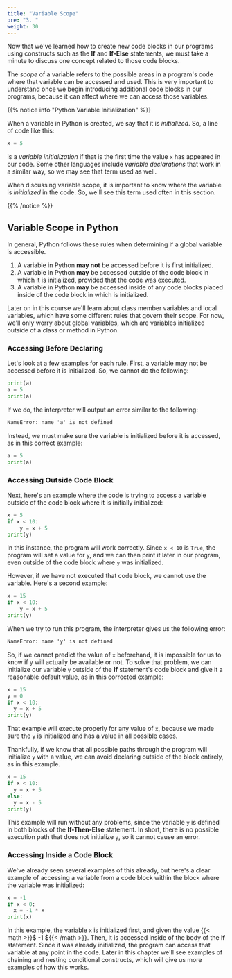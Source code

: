 ```yaml
---
title: "Variable Scope"
pre: "3. "
weight: 30
---
```


Now that we've learned how to create new code blocks in our programs using constructs such as the **If** and **If-Else** statements, we must take a minute to discuss one concept related to those code blocks.

The _scope_ of a variable refers to the possible areas in a program's code where that variable can be accessed and used. This is very important to understand once we begin introducing additional code blocks in our programs, because it can affect where we can access those variables. 

{{% notice info "Python Variable Initialization" %}}

When a variable in Python is created, we say that it is _initialized_. So, a line of code like this:

```python
x = 5
```

is a _variable initialization_ if that is the first time the value `x` has appeared in our code. Some other languages include _variable declarations_ that work in a similar way, so we may see that term used as well.

When discussing variable scope, it is important to know where the variable is _initialized_ in the code. So, we'll see this term used often in this section. 

{{% /notice %}}

## Variable Scope in Python

In general, Python follows these rules when determining if a global variable is accessible.

1. A variable in Python **may not** be accessed before it is first initialized. 
1. A variable in Python **may** be accessed outside of the code block in which it is initialized, provided that the code was executed.
1. A variable in Python **may** be accessed inside of any code blocks placed inside of the code block in which is initialized.

Later on in this course we'll learn about class member variables and local variables, which have some different rules that govern their scope. For now, we'll only worry about global variables, which are variables initialized outside of a class or method in Python. 

### Accessing Before Declaring

Let's look at a few examples for each rule. First, a variable may not be accessed before it is initialized. So, we cannot do the following:

```python
print(a)
a = 5
print(a)
```

If we do, the interpreter will output an error similar to the following:

```tex
NameError: name 'a' is not defined
```

Instead, we must make sure the variable is initialized before it is accessed, as in this correct example:

```python
a = 5
print(a)
```

### Accessing Outside Code Block

Next, here's an example where the code is trying to access a variable outside of the code block where it is initially initialized:

```python
x = 5
if x < 10:
    y = x + 5
print(y)
```

In this instance, the program will work correctly. Since `x < 10` is `True`, the program will set a value for `y`, and we can then print it later in our program, even outside of the code block where `y` was initialized. 

However, if we have not executed that code block, we cannot use the variable. Here's a second example:

```python
x = 15
if x < 10:
    y = x + 5
print(y)
```

When we try to run this program, the interpreter gives us the following error:

```tex
NameError: name 'y' is not defined
```

So, if we cannot predict the value of `x` beforehand, it is impossible for us to know if `y` will actually be available or not. To solve that problem, we can initialize our variable `y` outside of the **If** statement's code block and give it a reasonable default value, as in this corrected example:

```python
x = 15
y = 0
if x < 10:
  y = x + 5
print(y)
```

That example will execute properly for any value of `x`, because we made sure the `y` is initialized and has a value in all possible cases. 

Thankfully, if we know that all possible paths through the program will initialize `y` with a value, we can avoid declaring outside of the block entirely, as in this example. 

```python
x = 15
if x < 10:
  y = x + 5
else:
  y = x - 5 
print(y)
```

This example will run without any problems, since the variable `y` is defined in both blocks of the **If-Then-Else** statement. In short, there is no possible execution path that does not initialize `y`, so it cannot cause an error. 

### Accessing Inside a Code Block

We've already seen several examples of this already, but here's a clear example of accessing a variable from a code block within the block where the variable was initialized:

```python
x = -1
if x < 0:
  x = -1 * x
print(x)
```

In this example, the variable `x` is initialized first, and given the value {{< math >}}$ -1 ${{< /math >}}. Then, it is accessed inside of the body of the **If** statement. Since it was already initialized, the program can access that variable at any point in the code. Later in this chapter we'll see examples of chaining and nesting conditional constructs, which will give us more examples of how this works.
